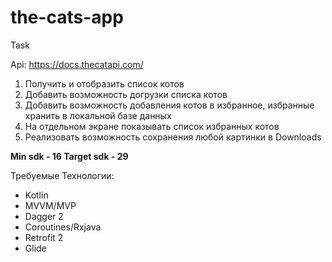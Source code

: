 # the-cats-app

Task

Api: https://docs.thecatapi.com/ 

1. Получить и отобразить список котов
2. Добавить возможность догрузки списка котов
3. Добавить возможность добавления котов в избранное, избранные хранить в локальной базе данных
4. На отдельном экране показывать список избранных котов
5. Реализовать возможность сохранения любой картинки в Downloads

**Min sdk - 16 Target sdk - 29**

Требуемые Технологии:
- Kotlin
- MVVM/MVP
- Dagger 2
- Coroutines/Rxjava
- Retrofit 2
- Glide
